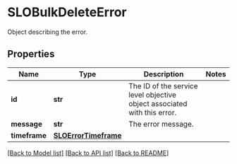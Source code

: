 # SLOBulkDeleteError

Object describing the error.
## Properties
Name | Type | Description | Notes
------------ | ------------- | ------------- | -------------
**id** | **str** | The ID of the service level objective object associated with this error. | 
**message** | **str** | The error message. | 
**timeframe** | [**SLOErrorTimeframe**](SLOErrorTimeframe.md) |  | 

[[Back to Model list]](README.md#documentation-for-models) [[Back to API list]](README.md#documentation-for-api-endpoints) [[Back to README]](README.md)


